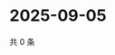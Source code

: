 # 2025-09-05

共 0 条

<!-- BEGIN ZHIHUQUESTIONS -->
<!-- 最后更新时间 Fri Sep 05 2025 17:12:02 GMT+0800 (China Standard Time) -->

<!-- END ZHIHUQUESTIONS -->
